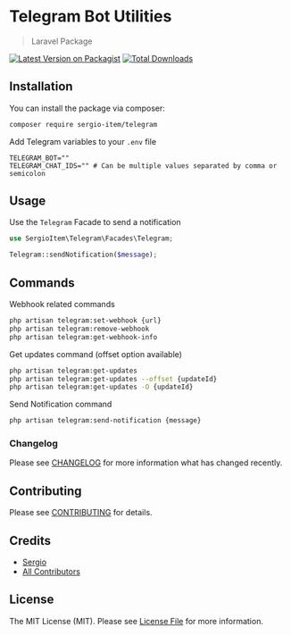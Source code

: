 # Telegram Bot Utilities
> Laravel Package

[![Latest Version on Packagist](https://img.shields.io/packagist/v/sergio-item/telegram.svg?style=flat-square)](https://packagist.org/packages/sergio-item/telegram)
[![Total Downloads](https://img.shields.io/packagist/dt/sergio-item/telegram.svg?style=flat-square)](https://packagist.org/packages/sergio-item/telegram)


## Installation

You can install the package via composer:

```bash
composer require sergio-item/telegram
```


Add Telegram variables to your `.env` file
```dotenv
TELEGRAM_BOT=""
TELEGRAM_CHAT_IDS="" # Can be multiple values separated by comma or semicolon 
```

## Usage

Use the `Telegram` Facade to send a notification

```php
use SergioItem\Telegram\Facades\Telegram;

Telegram::sendNotification($message);
```

## Commands

Webhook related commands
```bash
php artisan telegram:set-webhook {url}
php artisan telegram:remove-webhook
php artisan telegram:get-webhook-info
```

Get updates command (offset option available)
```bash
php artisan telegram:get-updates
php artisan telegram:get-updates --offset {updateId}
php artisan telegram:get-updates -O {updateId}
```

Send Notification command
```bash
php artisan telegram:send-notification {message}
```

### Changelog

Please see [CHANGELOG](CHANGELOG.md) for more information what has changed recently.

## Contributing

Please see [CONTRIBUTING](CONTRIBUTING.md) for details.

## Credits

-   [Sergio](https://github.com/sergio-item)
-   [All Contributors](../../contributors)

## License

The MIT License (MIT). Please see [License File](LICENSE.md) for more information.
